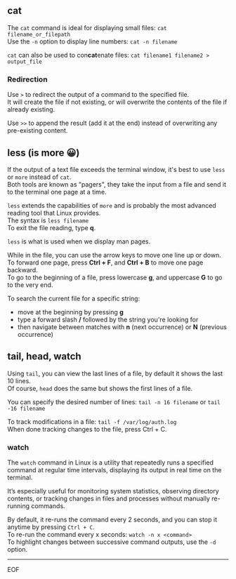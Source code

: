 ## cat

The `cat` command is ideal for displaying small files: `cat filename_or_filepath`  
Use the `-n` option to display line numbers: `cat -n filename`  

`cat` can also be used to con**cat**enate files: `cat filename1 filename2 > output_file`  

### Redirection

Use `>` to redirect the output of a command to the specified file.  
It will create the file if not existing, or will overwrite the contents of the file if already existing.  

Use `>>` to append the result (add it at the end) instead of overwriting any pre-existing content.

## less (is more 😀)

If the output of a text file exceeds the terminal window, it's best to use `less` or `more` instead of `cat`.  
Both tools are known as "pagers", they take the input from a file and send it to the terminal one page at a time.  

`less` extends the capabilities of `more` and is probably the most advanced reading tool that Linux provides.  
The syntax is `less filename`  
To exit the file reading, type **q**.

`less` is what is used when we display man pages.

While in the file, you can use the arrow keys to move one line up or down.  
To forward one page, press **Ctrl + F**, and **Ctrl + B** to move one page backward.  
To go to the beginning of a file, press lowercase **g**, and uppercase **G** to go to the very end.  

To search the current file for a specific string:
- move at the beginning by pressing **g**
- type a forward slash **/** followed by the string you're looking for
- then navigate between matches with **n** (next occurrence) or **N** (previous occurrence)

## tail, head, watch

Using `tail`, you can view the last lines of a file, by default it shows the last 10 lines.  
Of course, `head` does the same but shows the first lines of a file.  

You can specify the desired number of lines: `tail -n 16 filename` or `tail -16 filename` 

To track modifications in a file: `tail -f /var/log/auth.log`  
When done tracking changes to the file, press Ctrl + C.  

### watch

The `watch` command in Linux is a utility that repeatedly runs a specified command at regular time intervals, 
displaying its output in real time on the terminal.  

It’s especially useful for monitoring system statistics, observing directory contents, or tracking changes in files and processes without manually re-running commands.  

By default, it re-runs the command every 2 seconds, and you can stop it anytime by pressing `Ctrl + C`.  
To re-run the command every x seconds: `watch -n x <command>`  
To highlight changes between successive command outputs, use the `-d` option.

---
EOF